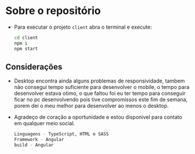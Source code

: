 # Sobre o repositório

- Para executar o projeto `client` abra o terminal e execute:
  ```sh
  cd client
  npm i
  npm start
  ```

## Considerações

- Desktop encontra ainda alguns problemas de responsividade, tambem não consegui tempo suficiente para desenvolver o mobile, o tempo para desenvolver estava otimo, o que faltou foi eu ter tempo para conseguir ficar no pc desenvolvendo pois tive compromissos este fim de semana, porem dei o meu melhor para desenvolver ao menos o desktop.

- Agradeço de coração a oportunidade e estou disponivel para contato em qualquer meio social.

  ```sh
  Linguagens - TypeScript, HTML e SASS
  Framework - Angular
  build - Angular
  ```
